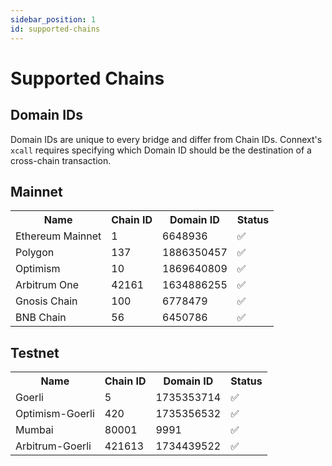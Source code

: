 ```yaml
---
sidebar_position: 1
id: supported-chains
---
```


# Supported Chains

## Domain IDs

Domain IDs are unique to every bridge and differ from Chain IDs. Connext's `xcall` requires specifying which Domain ID should be the destination of a cross-chain transaction.

## Mainnet

<table>
  <tr>
    <th>Name</th>
    <th>Chain ID</th>
    <th>Domain ID</th>
    <th>Status</th>
  </tr>
  <tr>
    <td>Ethereum Mainnet</td>
    <td>1</td>
    <td>6648936</td>
    <td>✅</td>
  </tr>
  <tr>
    <td>Polygon</td>
    <td>137</td>
    <td>1886350457</td>
    <td>✅</td>
  </tr>
  <tr>
    <td>Optimism</td>
    <td>10</td>
    <td>1869640809</td>
    <td>✅</td>
  </tr>
  <tr>
    <td>Arbitrum One</td>
    <td>42161</td>
    <td>1634886255</td>
    <td>✅</td>
  </tr>
  <tr>
    <td>Gnosis Chain</td>
    <td>100</td>
    <td>6778479</td>
    <td>✅</td>
  </tr>
  <tr>
    <td>BNB Chain</td>
    <td>56</td>
    <td>6450786</td>
    <td>✅</td>
  </tr>
</table>

## Testnet

<table>
  <tr>
    <th>Name</th>
    <th>Chain ID</th>
    <th>Domain ID</th>
    <th>Status</th>
  </tr>
  <tr>
    <td>Goerli</td>
    <td>5</td>
    <td>1735353714</td>
    <td>✅</td>
  </tr>
  <tr>
    <td>Optimism-Goerli</td>
    <td>420</td>
    <td>1735356532</td>
    <td>✅</td>
  </tr>
  <tr>
    <td>Mumbai</td>
    <td>80001</td>
    <td>9991</td>
    <td>✅</td>
  </tr>
  <tr>
    <td>Arbitrum-Goerli</td>
    <td>421613</td>
    <td>1734439522</td>
    <td>✅</td>
  </tr>
</table>
